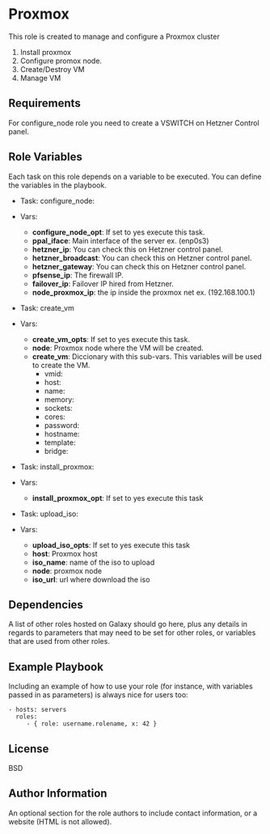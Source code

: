 Proxmox
=========

This role is created to manage and configure a Proxmox cluster

1. Install proxmox
2. Configure promox node.
3. Create/Destroy VM
4. Manage VM

Requirements
------------

For configure\_node role you need to create a VSWITCH on Hetzner Control panel.

Role Variables
--------------

Each task on this role depends on a variable to be executed. You can define the variables
in the playbook.

- Task: configure\_node:
- Vars:
  - **configure_node_opt**: If set to yes execute this task.
  - **ppal_iface**: Main interface of the server ex. (enp0s3)
  - **hetzner_ip**:  You can check this on Hetzner control panel.
  - **hetzner_broadcast**: You can check this on Hetzner control panel.
  - **hetzner_gateway**: You can check this on Hetzner control panel.
  - **pfsense_ip**: The firewall IP.
  - **failover_ip**: Failover IP hired from Hetzner.
  - **node_proxmox_ip**: the ip inside the proxmox net ex. (192.168.100.1)
  

- Task: create\_vm
- Vars:
  - **create_vm_opts**: If set to yes execute this task.
  - **node**: Proxmox node where the VM will be created.
  - **create_vm**: Diccionary with this sub-vars. This variables will
  be used to create the VM.
      - vmid:
      - host:
      - name:
      - memory:
      - sockets:
      - cores:
      - password:
      - hostname:
      - template:
      - bridge:

- Task: install\_proxmox:
- Vars:
  - **install_proxmox_opt**: If set to yes execute this task

- Task: upload\_iso:
- Vars:
  - **upload_iso_opts**: If set to yes execute this task
  - **host**: Proxmox host
  - **iso_name**: name of the iso to upload
  - **node**: proxmox node 
  - **iso_url**: url where download the iso


Dependencies
------------

A list of other roles hosted on Galaxy should go here, plus any details in regards to parameters that may need to be set for other roles, or variables that are used from other roles.

Example Playbook
----------------

Including an example of how to use your role (for instance, with variables passed in as parameters) is always nice for users too:

    - hosts: servers
      roles:
         - { role: username.rolename, x: 42 }

License
-------

BSD

Author Information
------------------

An optional section for the role authors to include contact information, or a website (HTML is not allowed).
